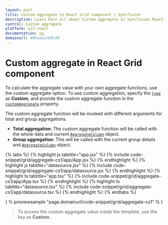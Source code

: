 ```yaml
---
layout: post
title: Custom aggregate in React Grid component | Syncfusion
description: Learn here all about Custom aggregate in Syncfusion React Grid component of Syncfusion Essential JS 2 and more.
control: Custom aggregate 
platform: ej2-react
documentation: ug
domainurl: ##DomainURL##
---
```


# Custom aggregate in React Grid component

To calculate the aggregate value with your own aggregate functions, use the custom aggregate option. To use custom aggregation, specify the [`type`](https://ej2.syncfusion.com/angular/documentation/api/grid/aggregateColumn/#type) as **Custom**, and provide the custom aggregate function in the [`customAggregate`](https://ej2.syncfusion.com/angular/documentation/api/grid/aggregateColumn/#customaggregate) property.

The custom aggregate function will be invoked with different arguments for total and group aggregations.
* **Total aggregation**: The custom aggregate function will be called with the whole data and current [`AggregateColumn`](https://ej2.syncfusion.com/angular/documentation/api/grid/aggregateColumn/)
object.
* **Group aggregation**: This will be called with the current group details and [`AggregateColumn`](https://ej2.syncfusion.com/angular/documentation/api/grid/aggregateColumn/) object.

{% tabs %}
{% highlight js tabtitle="app.jsx" %}
{% include code-snippet/grid/aggregate-cs1/app/App.jsx %}
{% endhighlight %}
{% highlight js tabtitle="datasource.jsx" %}
{% include code-snippet/grid/aggregate-cs1/app/datasource.jsx %}
{% endhighlight %}
{% highlight ts tabtitle="app.tsx" %}
{% include code-snippet/grid/aggregate-cs1/app/App.tsx %}
{% endhighlight %}
{% highlight ts tabtitle="datasource.tsx" %}
{% include code-snippet/grid/aggregate-cs1/app/datasource.tsx %}
{% endhighlight %}
{% endtabs %}

{ % previewsample "page.domainurl/code-snippet/grid/aggregate-cs1" % }

> To access the custom aggregate value inside the template, use the key as **Custom**.